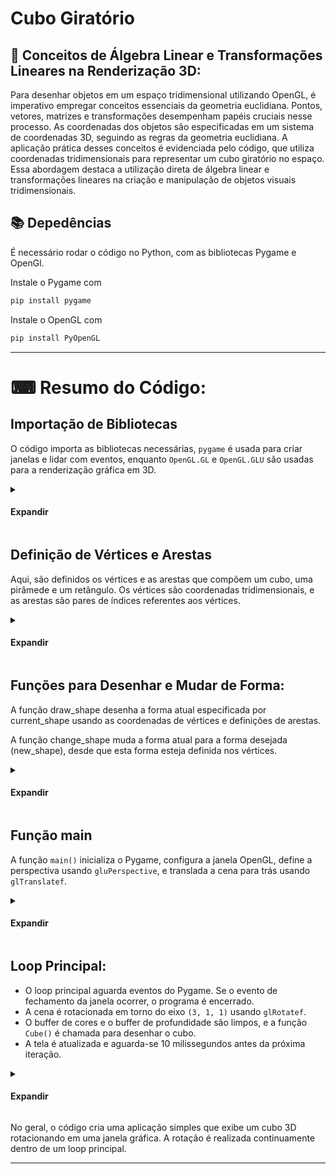  <h1> Cubo Giratório </h1>

## 🌺 Conceitos de Álgebra Linear e Transformações Lineares na Renderização 3D:

Para desenhar objetos em um espaço tridimensional utilizando OpenGL, é imperativo empregar conceitos essenciais da geometria euclidiana. Pontos, vetores, matrizes e transformações desempenham papéis cruciais nesse processo. As coordenadas dos objetos são especificadas em um sistema de coordenadas 3D, seguindo as regras da geometria euclidiana. A aplicação prática desses conceitos é evidenciada pelo código, que utiliza coordenadas tridimensionais para representar um cubo giratório no espaço. Essa abordagem destaca a utilização direta de álgebra linear e transformações lineares na criação e manipulação de objetos visuais tridimensionais.



## 📚 Depedências
  É necessário rodar o código no Python, com as bibliotecas Pygame e OpenGl.

Instale o Pygame com

```bash
pip install pygame
```
    
Instale o OpenGL com

```bash
pip install PyOpenGL

```


----

# ⌨ Resumo do Código:

## Importação de Bibliotecas 

O código importa as bibliotecas necessárias, `pygame` é usada para criar janelas e lidar com eventos, enquanto `OpenGL.GL` e `OpenGL.GLU` são usadas para a renderização gráfica em 3D.
<details>
<summary> <h4> Expandir </h4> </summary>
 
  ``` python 
import pygame
from pygame.locals import *
from OpenGL.GL import *
from OpenGL.GLU import *

```
</details>


## Definição de Vértices e Arestas

Aqui, são definidos os vértices e as arestas que compõem um cubo, uma pirâmede e um retângulo. Os vértices são coordenadas tridimensionais, e as arestas são pares de índices referentes aos vértices.

<details>
<summary>  <h4> Expandir </h4> </summary>

 
``` python
vertices = {
    'cube': (
        # Coordenadas dos vértices para o cubo
    ),
    'pyramid': (
        # Coordenadas dos vértices para a pirâmide
    ),
    'cylinder': (
        # Coordenadas dos vértices para o cilindro
    ),
}

edges = {
    'cube': (
        # Definição das arestas para o cubo
    ),
    'pyramid': (
        # Definição das arestas para a pirâmide
    ),
    'cylinder': (
        # Definição das arestas para o cilindro
    ),
}

```

</details>



## Funções para Desenhar e Mudar de Forma:

A função draw_shape desenha a forma atual especificada por current_shape usando as coordenadas de vértices e definições de arestas.

A função change_shape muda a forma atual para a forma desejada (new_shape), desde que esta forma esteja definida nos vértices.


<details>
<summary> <h4> Expandir </h4> </summary>
 
``` python
def draw_shape():
    # Função para desenhar a forma atual
    glBegin(GL_LINES)
    for edge in edges[current_shape]:
        for vertex in edge:
            glVertex3fv(vertices[current_shape][vertex])
    glEnd()

def change_shape(new_shape):
    # Função para mudar a forma atual
    global current_shape
    if new_shape in vertices:
        current_shape = new_shape
```
</details>



## Função main
A função `main()` inicializa o Pygame, configura a janela OpenGL, define a perspectiva usando `gluPerspective`, e translada a cena para trás usando `glTranslatef`.

<details>
<summary> <h4> Expandir </h4> </summary>
 
``` python
def main():
    pygame.init()
    display = (800, 600)
    pygame.display.set_mode(display, DOUBLEBUF | OPENGL)

    gluPerspective(45, (display[0] / display[1]), 0.1, 50.0)
    glTranslatef(0.0, 0.0, -5)

    while True:
        for event in pygame.event.get():
            if event.type == pygame.QUIT:
                pygame.quit()
                quit()

        glRotatef(1, 3, 1, 1)
        glClear(GL_COLOR_BUFFER_BIT | GL_DEPTH_BUFFER_BIT)
        Cube()
        pygame.display.flip()
        pygame.time.wait(10)

main()
```
</details>





## Loop Principal: 

- O loop principal aguarda eventos do Pygame. Se o evento de fechamento da janela ocorrer, o programa é encerrado.
- A cena é rotacionada em torno do eixo `(3, 1, 1)` usando `glRotatef`.
- O buffer de cores e o buffer de profundidade são limpos, e a função `Cube()` é chamada para desenhar o cubo.
- A tela é atualizada e aguarda-se 10 milissegundos antes da próxima iteração.

<details>
<summary> <h4> Expandir </h4> </summary>
 
```
    while True:
        for event in pygame.event.get():
            if event.type == pygame.QUIT:
                pygame.quit()
                quit()

        glRotatef(1, 3, 1, 1)
        glClear(GL_COLOR_BUFFER_BIT | GL_DEPTH_BUFFER_BIT)
        Cube()
        pygame.display.flip()
        pygame.time.wait(10)
```

</details>




No geral, o código cria uma aplicação simples que exibe um cubo 3D rotacionando em uma janela gráfica. A rotação é realizada continuamente dentro de um loop principal.

---

